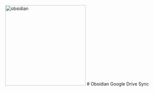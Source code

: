 <img width="256" alt="obsidian" src="https://github.com/user-attachments/assets/9a0b0287-e4dd-4f6b-bc1b-30e752954a54" />
# Obsidian Google Drive Sync
